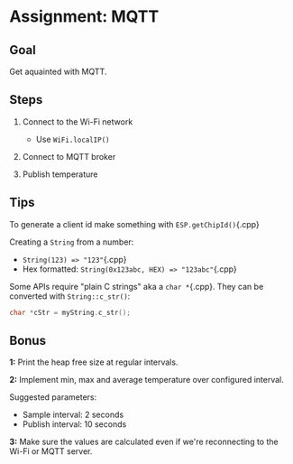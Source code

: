 # Assignment: MQTT

## Goal

Get aquainted with MQTT.

## Steps

1. Connect to the Wi-Fi network
    * Use `WiFi.localIP()`

1. Connect to MQTT broker
1. Publish temperature

## Tips

To generate a client id make something with `ESP.getChipId()`{.cpp}

Creating a `String` from a number:

* `String(123) => "123"`{.cpp}
* Hex formatted: `String(0x123abc, HEX) => "123abc"`{.cpp}

Some APIs require "plain C strings" aka a `char *`{.cpp}. They can be converted with `String::c_str()`:

~~~.c++
char *cStr = myString.c_str();
~~~

## Bonus

**1:** Print the heap free size at regular intervals.

**2:** Implement min, max and average temperature over configured interval.

Suggested parameters:

* Sample interval: 2 seconds
* Publish interval: 10 seconds

**3:** Make sure the values are calculated even if we're reconnecting to the Wi-Fi or MQTT server.

